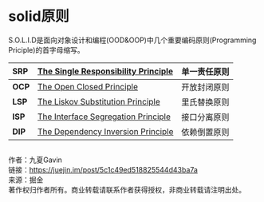 # solid原则

S.O.L.I.D是面向对象设计和编程\(OOD&OOP\)中几个重要编码原则\(Programming Priciple\)的首字母缩写。

| **SRP** | [The Single Responsibility Principle](http://www.objectmentor.com/resources/articles/srp.pdf) | 单一责任原则 |
| :--- | :--- | :--- |
| **OCP** | [The Open Closed Principle](http://www.objectmentor.com/resources/articles/ocp.pdf) | 开放封闭原则 |
| **LSP** | [The Liskov Substitution Principle](http://www.objectmentor.com/resources/articles/lsp.pdf) | 里氏替换原则 |
| **ISP** | [The Interface Segregation Principle](http://www.objectmentor.com/resources/articles/isp.pdf) | 接口分离原则 |
| **DIP** | [The Dependency Inversion Principle](http://www.objectmentor.com/resources/articles/dip.pdf) | 依赖倒置原则 |

## 

## 

  
作者：九夏Gavin  
链接：https://juejin.im/post/5c1c49ed518825544d43ba7a  
来源：掘金  
著作权归作者所有。商业转载请联系作者获得授权，非商业转载请注明出处。

  


